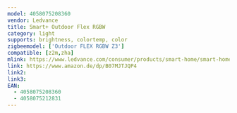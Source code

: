 ```yaml
---
model: 4058075208360
vendor: Ledvance
title: Smart+ Outdoor Flex RGBW
category: light
supports: brightness, colortemp, color
zigbeemodel: ['Outdoor FLEX RGBW Z3']
compatible: [z2m,zha]
mlink: https://www.ledvance.com/consumer/products/smart-home/smart-home-products-with-zigbee-technology/smart-home-luminaires/outdoor-luminaires/flexible-led-strips-for-outdoor-use-with-zigbee-technology-c6418?productId=107209
link: https://www.amazon.de/dp/B07MJTJQP4
link2: 
link3: 
EAN:
  - 4058075208360
  - 4058075212831
---
```

